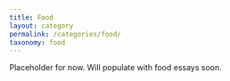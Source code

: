 ```yaml
---
title: Food
layout: category
permalink: /categories/food/
taxonomy: food
---
```


Placeholder for now.
Will populate with food essays soon.
